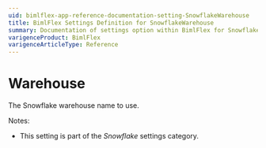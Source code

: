```yaml
---
uid: bimlflex-app-reference-documentation-setting-SnowflakeWarehouse
title: BimlFlex Settings Definition for SnowflakeWarehouse
summary: Documentation of settings option within BimlFlex for SnowflakeWarehouse
varigenceProduct: BimlFlex
varigenceArticleType: Reference
---
```


# Warehouse

The Snowflake warehouse name to use.

Notes:

* This setting is part of the *Snowflake* settings category.

